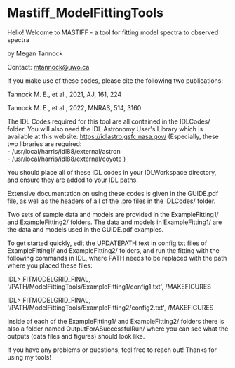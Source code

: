 # Mastiff_ModelFittingTools

Hello! Welcome to MASTIFF - a tool for fitting model spectra to observed spectra

by Megan Tannock

Contact: mtannock@uwo.ca

If you make use of these codes, please cite the following two publications:
 
 Tannock M. E., et al., 2021, AJ, 161, 224
 
 Tannock M. E., et al., 2022, MNRAS, 514, 3160

The IDL Codes required for this tool are all contained in the IDLCodes/ folder. You will 
also need the IDL Astronomy User's Library which is available at this website:
https://idlastro.gsfc.nasa.gov/
(Especially, these two libraries are required:  
    - /usr/local/harris/idl88/external/astron  
    - /usr/local/harris/idl88/external/coyote )  

You should place all of these IDL codes in your IDLWorkspace directory, and ensure they are
added to your IDL paths.

Extensive documentation on using these codes is given in the GUIDE.pdf file, as well as the 
headers of all of the .pro files in the IDLCodes/ folder.

Two sets of sample data and models are provided in the ExampleFitting1/ and ExampleFitting2/
folders. The data and models in ExampleFitting1/ are the data and models used in the
GUIDE.pdf examples.

To get started quickly, edit the UPDATEPATH text in config.txt files of ExampleFitting1/ and
ExampleFitting2/ folders, and run the fitting with the following commands in IDL, where
PATH needs to be replaced with the path where you placed these files:

IDL> FITMODELGRID_FINAL, '/PATH/ModelFittingTools/ExampleFitting1/config1.txt', /MAKEFIGURES

IDL> FITMODELGRID_FINAL, '/PATH/ModelFittingTools/ExampleFitting2/config2.txt', /MAKEFIGURES

Inside of each of the ExampleFitting1/ and ExampleFitting2/ folders there is also a
folder named OutputForASuccessfulRun/ where you can see what the outputs (data files and
figures) should look like.

If you have any problems or questions, feel free to reach out!
Thanks for using my tools!
